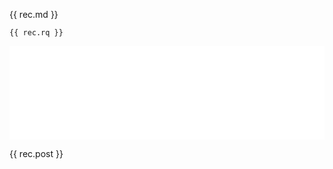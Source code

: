 {{ rec.md }}

```sparql
{{ rec.rq }}
```

<iframe style="width: 100%; border: none; height: {{ rec.height | default: 30 }}vh"
        src="{{ rec.srv | default: 'https://query.wikidata.org' }}/embed.html#{{ rec.rq | uri_escape }}"
        referrerpolicy="origin" sandbox="allow-scripts allow-same-origin allow-popups">
</iframe>

{{ rec.post }}
